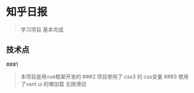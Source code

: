 # 知乎日报

> 学习项目 基本完成

## 技术点
###1
> 本项目是用vue框架开发的
###2
>项目使用了 css3 的 css变量
###3
>使用了vant ui 的懒加载 无限滑动

